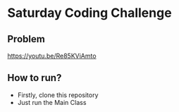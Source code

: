 # Saturday Coding Challenge


## Problem

https://youtu.be/Re85KViAmto

## How to run?

- Firstly, clone this repository
- Just run the Main Class
